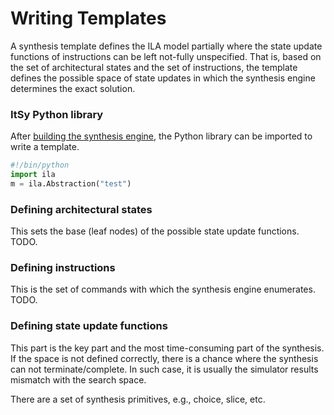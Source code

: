 # Writing Templates

A synthesis template defines the ILA model partially where the state update functions of instructions can be left not-fully unspecified. That is, based on the set of architectural states and the set of instructions, the template defines the possible space of state updates in which the synthesis engine determines the exact solution. 

### ItSy Python library

After [building the synthesis engine](../start/python.md), the Python library can be imported to write a template.

```python
#!/bin/python
import ila
m = ila.Abstraction("test")
```

### Defining architectural states

This sets the base \(leaf nodes\) of the possible state update functions. TODO.

### Defining instructions

This is the set of commands with which the synthesis engine enumerates. TODO.

### Defining state update functions

This part is the key part and the most time-consuming part of the synthesis. If the space is not defined correctly, there is a chance where the synthesis can not terminate/complete. In such case, it is usually the simulator results mismatch with the search space. 

There are a set of synthesis primitives, e.g., choice, slice, etc. 

